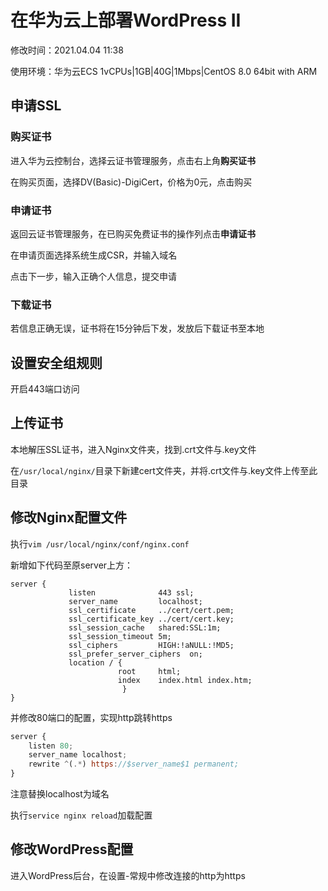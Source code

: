 # 在华为云上部署WordPress II

修改时间：2021.04.04 11:38

使用环境：华为云ECS 1vCPUs|1GB|40G|1Mbps|CentOS 8.0  64bit with ARM

## 申请SSL

### 购买证书

进入华为云控制台，选择云证书管理服务，点击右上角**购买证书**

在购买页面，选择DV(Basic)-DigiCert，价格为0元，点击购买

### 申请证书

返回云证书管理服务，在已购买免费证书的操作列点击**申请证书**

在申请页面选择系统生成CSR，并输入域名

点击下一步，输入正确个人信息，提交申请

### 下载证书

若信息正确无误，证书将在15分钟后下发，发放后下载证书至本地

## 设置安全组规则

开启443端口访问

## 上传证书

本地解压SSL证书，进入Nginx文件夹，找到.crt文件与.key文件

在`/usr/local/nginx/`目录下新建cert文件夹，并将.crt文件与.key文件上传至此目录

## 修改Nginx配置文件

执行`vim /usr/local/nginx/conf/nginx.conf`

新增如下代码至原server上方：

```
server {  
             listen              443 ssl;  
             server_name         localhost;
             ssl_certificate     ../cert/cert.pem;  
             ssl_certificate_key ../cert/cert.key;
             ssl_session_cache   shared:SSL:1m;  
             ssl_session_timeout 5m;  
             ssl_ciphers         HIGH:!aNULL:!MD5;         
             ssl_prefer_server_ciphers  on;  
             location / {  
                        root     html; 
                        index    index.html index.htm;  
                         }  
}
```

并修改80端口的配置，实现http跳转https

```javascript
server {
    listen 80;
    server_name localhost;
    rewrite ^(.*) https://$server_name$1 permanent;
}
```

注意替换localhost为域名

执行`service nginx reload`加载配置

## 修改WordPress配置

进入WordPress后台，在设置-常规中修改连接的http为https